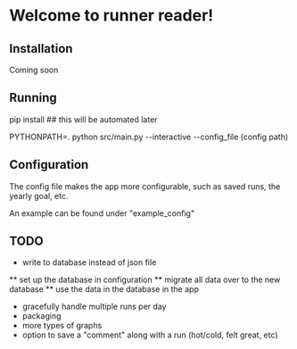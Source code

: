 Welcome to runner reader!
=========================

Installation
------------
Coming soon


Running
-------

pip install <dependencies> ## this will be automated later

PYTHONPATH=. python src/main.py --interactive --config_file (config path)


Configuration
-------------

The config file makes the app more configurable, such as saved runs, the yearly goal, etc.

An example can be found under "example_config"

TODO
----
* write to database instead of json file

** set up the database in configuration
** migrate all data over to the new database
** use the data in the database in the app

* gracefully handle multiple runs per day
* packaging
* more types of graphs
* option to save a "comment" along with a run (hot/cold, felt great, etc)
